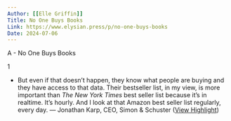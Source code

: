 ```yaml
---
Author: [[Elle Griffin]]
Title: No One Buys Books
Link: https://www.elysian.press/p/no-one-buys-books
Date: 2024-07-06
---
```

A - No One Buys Books

1
- But even if that doesn’t happen, they know what people are buying and they have access to that data. Their bestseller list, in my view, is more important than *The New York Times* best seller list because it’s in realtime. It’s hourly. And I look at that Amazon best seller list regularly, every day.
  — Jonathan Karp, CEO, Simon & Schuster ([View Highlight](https://read.readwise.io/read/01hwc8q3xz6v6vzmm67m06bv5d))
